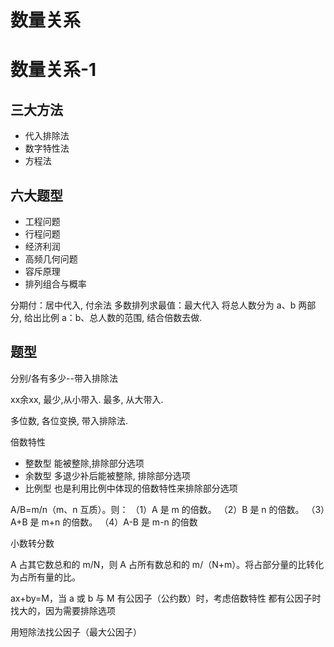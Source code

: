 # 数量关系


<!--more-->

# 数量关系-1

## 三大方法
* 代入排除法
* 数字特性法
* 方程法

## 六大题型
* 工程问题
* 行程问题
* 经济利润
* 高频几何问题
* 容斥原理
* 排列组合与概率


分期付：居中代入, 付余法
多数排列求最值：最大代入
将总人数分为 a、b 两部分, 给出比例 a：b、总人数的范围, 结合倍数去做.

## 题型
分别/各有多少--带入排除法

xx余xx, 最少,从小带入. 最多, 从大带入.

多位数, 各位变换, 带入排除法.


倍数特性
* 整数型
    能被整除,排除部分选项
* 余数型
    多退少补后能被整除, 排除部分选项
* 比例型
    也是利用比例中体现的倍数特性来排除部分选项


A/B=m/n（m、n 互质）。则：
（1）A 是 m 的倍数。
（2）B 是 n 的倍数。
（3）A+B 是 m+n 的倍数。
（4）A-B 是 m-n 的倍数

小数转分数

A 占其它数总和的 m/N，则 A 占所有数总和的 m/（N+m）。将占部分量的比转化为占所有量的比。

ax+by=M，当 a 或 b 与 M 有公因子（公约数）时，考虑倍数特性
都有公因子时找大的，因为需要排除选项

用短除法找公因子（最大公因子）

